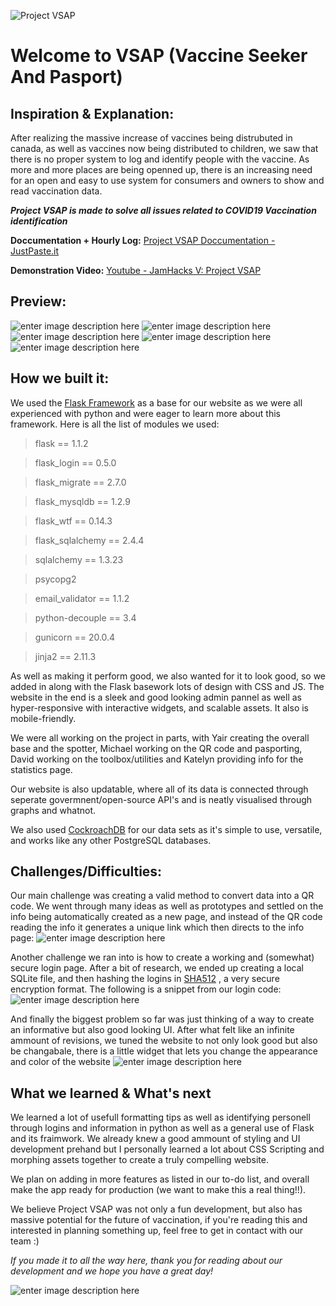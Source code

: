 ![Project VSAP](https://media.discordapp.net/attachments/777942258569576468/845900648356118579/Banner_2.png?width=1014&height=676)

# Welcome to VSAP (Vaccine Seeker And Pasport)

## Inspiration & Explanation:
After realizing the massive increase of vaccines being distrubuted in canada, as well as vaccines now being distributed to children, we saw that there is no proper system to log and identify people with the vaccine. 
As more and more places are being openned up, there is an increasing need for an open and easy to use system for consumers and owners to show and read vaccination data. 

***Project VSAP is made to solve all issues related to COVID19 Vaccination identification***

**Doccumentation + Hourly Log:** [Project VSAP Doccumentation - JustPaste.it](https://justpaste.it/project-vsap)

**Demonstration Video:** [Youtube - JamHacks V: Project VSAP](https://www.youtube.com/watch?v=cn72vaj4BQk)

## Preview:
![enter image description here](https://media.discordapp.net/attachments/844733789011836948/845987840571605062/thumnail1.png?width=1080&height=539)
![enter image description here](https://media.discordapp.net/attachments/844733789011836948/845987840835715112/thumnail2.png?width=1078&height=559)![enter image description here](https://media.discordapp.net/attachments/844733789011836948/845987844476633108/thumnail4.png?width=1080&height=544)
![enter image description here](https://media.discordapp.net/attachments/844733789011836948/845987849602203658/thumnail5.png?width=1080&height=507)![enter image description here](https://media.discordapp.net/attachments/844733789011836948/845988330046881854/thumnail6.png?width=1080&height=537)

## How we built it:
We used the [Flask Framework](https://flask.palletsprojects.com/en/2.0.x/) as a base for our website as we were all experienced with python and were eager to learn more about this framework. Here is all the list of modules we used:

>flask == 1.1.2

>flask_login == 0.5.0

>flask_migrate == 2.7.0

>flask_mysqldb == 1.2.9

>flask_wtf == 0.14.3

>flask_sqlalchemy == 2.4.4

>sqlalchemy == 1.3.23

>psycopg2

>email_validator == 1.1.2

>python-decouple == 3.4

>gunicorn == 20.0.4

>jinja2 == 2.11.3

As well as making it perform good, we also wanted for it to look good, so we added in along with the Flask basework lots of design with CSS and JS. The website in the end is a sleek and good looking admin pannel as well as hyper-responsive with interactive widgets, and scalable assets. It also is mobile-friendly.

We were all working on the project in parts, with Yair creating the overall base and the spotter, Michael working on the QR code and pasporting, David working on the toolbox/utilities and Katelyn providing info for the statistics page.

Our website is also updatable, where all of its data is connected through seperate govermnent/open-source API's and is neatly visualised through graphs and whatnot. 

We also used [CockroachDB](https://www.cockroachlabs.com/) for our data sets as it's simple to use, versatile, and works like any other PostgreSQL databases.

## Challenges/Difficulties:
Our main challenge was creating a valid method to convert data into a QR code. We went through many ideas as well as prototypes and settled on the info being automatically created as a new page, and instead of the QR code reading the info it generates a unique link which then directs to the info page: 
![enter image description here](https://cdn.discordapp.com/attachments/844733789011836948/845993423889760326/unknown.png)

Another challenge we ran into is how to create a working and (somewhat) secure login page. After a bit of research, we ended up creating a local SQLite file, and then hashing the logins in [SHA512](https://en.wikipedia.org/wiki/SHA-2) , a very secure encryption format. The following is a snippet from our login code:
![enter image description here](https://media.discordapp.net/attachments/844733789011836948/845726741405892678/unknown.png)

And finally the biggest problem so far was just thinking of a way to create an informative but also good looking UI. After what felt like an infinite ammount of revisions, we tuned the website to not only look good but also be changabale, there is a little widget that lets you change the appearance and color of the website
![enter image description here](https://cdn.discordapp.com/attachments/844733789011836948/845994708168605716/unknown.png)

## What we learned & What's next
We learned a lot of usefull formatting tips as well as identifying personell through logins and information in python as well as a general use of Flask and its fraimwork. We already knew a good ammount of styling and UI development prehand but I personally learned a lot about CSS Scripting and morphing assets together to create a truly compelling website.

We plan on adding in more features as listed in our to-do list, and overall make the app ready for production (we want to make this a real thing!!).

We believe Project VSAP was not only a fun development, but also has massive potential for the future of vaccination, if you're reading this and interested in planning something up, feel free to get in contact with our team :)



*If you made it to all the way here, thank you for reading about our development and we hope you have a great day!*

![enter image description here](https://i2.wp.com/wowlookawebsite.com/wp-content/uploads/2018/07/that_s_all_folks__by_surrimugge-d6rfav1.png?fit=1024,576&ssl=1)
